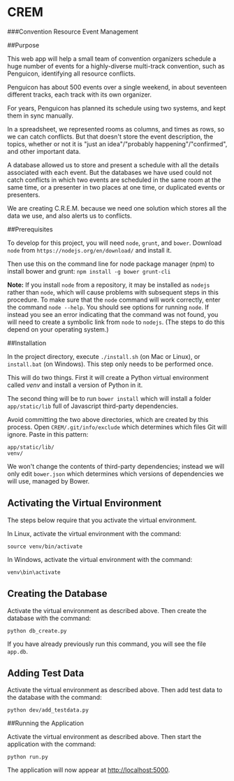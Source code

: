 # CREM
###Convention Resource Event Management

##Purpose

This web app will help a small team of convention organizers schedule a huge number of events for a highly-diverse multi-track convention, such as Penguicon, identifying all resource conflicts.

Penguicon has about 500 events over a single weekend, in about seventeen different tracks, each track with its own organizer.

For years, Penguicon has planned its schedule using two systems, and kept them in sync manually.

In a spreadsheet, we represented rooms as columns, and times as rows, so we can catch conflicts. But that doesn't store the event description, the topics, whether or not it is "just an idea"/"probably happening"/"confirmed", and other important data.

A database allowed us to store and present a schedule with all the details associated with each event. But the databases we have used could not catch conflicts in which two events are scheduled in the same room at the same time, or a presenter in two places at one time, or duplicated events or presenters.

We are creating C.R.E.M. because we need one solution which stores all the data we use, and also alerts us to conflicts.

##Prerequisites

To develop for this project, you will need `node`, `grunt`, and `bower`. Download `node` from `https://nodejs.org/en/download/` and install it.

Then use this on the command line for node package manager (npm) to install bower and grunt: `npm install -g bower grunt-cli`

**Note:** If you install `node` from a repository, it may be installed as `nodejs` rather than `node`, which will cause
problems with subsequent steps in this procedure. To make sure that the `node` command will work correctly, enter the command
`node --help`. You should see options for running `node`. If instead you see an error indicating that the command was not found, you will need
to create a symbolic link from `node` to `nodejs`. (The steps to do this depend on your operating system.)

##Installation

In the project directory, execute `./install.sh` (on Mac or Linux), or `install.bat` (on Windows). This step only needs to be
performed once.

This will do two things. First it will create a Python virtual environment called *venv* and install a version of Python in it.

The second thing will be to run `bower install` which will install a folder `app/static/lib` full of Javascript third-party dependencies.

Avoid committing the two above directories, which are created by this process. Open `CREM/.git/info/exclude` which determines which files Git will ignore. Paste in this pattern:

```
app/static/lib/
venv/
```

We won't change the contents of third-party dependencies; instead we will only edit `bower.json` which determines which versions of dependencies we will use, managed by Bower.

## Activating the Virtual Environment

The steps below require that you activate the virtual environment.

In Linux, activate the virtual environment with the command:

    source venv/bin/activate

In Windows, activate the virtual environment with the command:

    venv\bin\activate

## Creating the Database

Activate the virtual environment as described above. Then create the
database with the command:

    python db_create.py

If you have already previously run this command, you will see the file `app.db`.

## Adding Test Data

Activate the virtual environment as described above. Then add test data
to the database with the command:

    python dev/add_testdata.py

##Running the Application

Activate the virtual environment as described above. Then start the
application with the command:

    python run.py

The application will now appear at [http://localhost:5000](http://localhost:5000).


